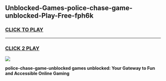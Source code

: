 
## Unblocked-Games-police-chase-game-unblocked-Play-Free-fph6k
<h3>
<a href="https://premium76.site?title=police-chase-game-unblocked&ref=17A">CLICK TO PLAY</a></h3>
<hr>

<h3>
<a href="https://premium76.site?title=police-chase-game-unblocked&ref=17A">CLICK 2 PLAY</a>
  
</h3>

<a href="https://premium76.site?title=police-chase-game-unblocked&ref=17A"><img src="https://clearcache.store/games.png"></a>


**police-chase-game-unblocked games unblocked: Your Gateway to Fun and Accessible Online Gaming**
